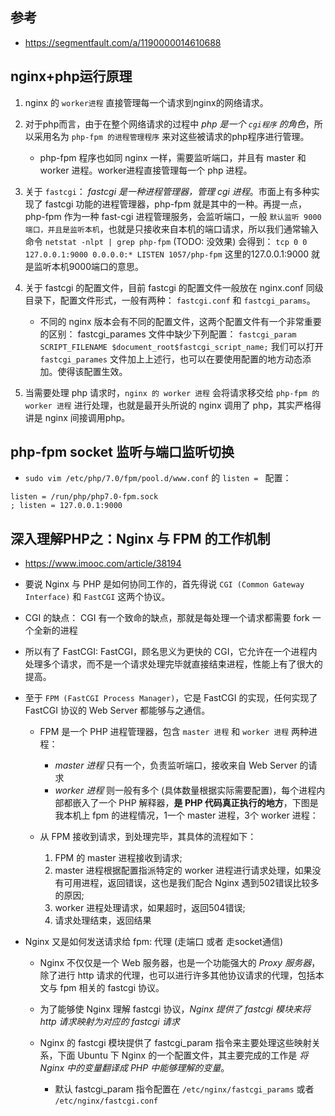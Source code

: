 ## 参考
* https://segmentfault.com/a/1190000014610688


## nginx+php运行原理
1. nginx 的 `worker进程` 直接管理每一个请求到nginx的网络请求。

2. 对于php而言，由于在整个网络请求的过程中 _php 是一个 `cgi程序` 的角色_，所以采用名为 `php-fpm 的进程管理程序` 来对这些被请求的php程序进行管理。
    * php-fpm 程序也如同 nginx 一样，需要监听端口，并且有 master 和 worker 进程。worker进程直接管理每一个 php 进程。

3. 关于 `fastcgi`： _fastcgi 是一种进程管理器，管理 cgi 进程_。市面上有多种实现了 fastcgi 功能的进程管理器，php-fpm 就是其中的一种。再提一点，php-fpm 作为一种 fast-cgi 进程管理服务，会监听端口，一般 `默认监听 9000 端口，并且是监听本机`，也就是只接收来自本机的端口请求，所以我们通常输入命令 `netstat -nlpt | grep php-fpm` (TODO: 没效果) 会得到： `tcp 0 0 127.0.0.1:9000 0.0.0.0:* LISTEN 1057/php-fpm` 这里的127.0.0.1:9000 就是监听本机9000端口的意思。

4. 关于 fastcgi 的配置文件，目前 fastcgi 的配置文件一般放在 nginx.conf 同级目录下，配置文件形式，一般有两种： `fastcgi.conf` 和 `fastcgi_params`。
    * 不同的 nginx 版本会有不同的配置文件，这两个配置文件有一个非常重要的区别： fastcgi_parames 文件中缺少下列配置： `fastcgi_param SCRIPT_FILENAME $document_root$fastcgi_script_name;` 我们可以打开`fastcgi_parames` 文件加上上述行，也可以在要使用配置的地方动态添加。使得该配置生效。

5. 当需要处理 php 请求时，`nginx 的 worker 进程` 会将请求移交给 `php-fpm 的 worker 进程` 进行处理，也就是最开头所说的 nginx 调用了 php，其实严格得讲是 nginx 间接调用php。


## php-fpm socket 监听与端口监听切换
* `sudo vim /etc/php/7.0/fpm/pool.d/www.conf` 的 `listen = ` 配置：
```
listen = /run/php/php7.0-fpm.sock
; listen = 127.0.0.1:9000
```


## 深入理解PHP之：Nginx 与 FPM 的工作机制
* https://www.imooc.com/article/38194


* 要说 Nginx 与 PHP 是如何协同工作的，首先得说 `CGI (Common Gateway Interface)` 和 `FastCGI` 这两个协议。

* CGI 的缺点： CGI 有一个致命的缺点，那就是每处理一个请求都需要 fork 一个全新的进程


* 所以有了 FastCGI: FastCGI，顾名思义为更快的 CGI，它允许在一个进程内处理多个请求，而不是一个请求处理完毕就直接结束进程，性能上有了很大的提高。


* 至于 `FPM (FastCGI Process Manager)`，它是 FastCGI 的实现，任何实现了 FastCGI 协议的 Web Server 都能够与之通信。
    * FPM 是一个 PHP 进程管理器，包含 `master 进程` 和 `worker 进程` 两种进程：
        * _master 进程_ 只有一个，负责监听端口，接收来自 Web Server 的请求
        * _worker 进程_ 则一般有多个 (具体数量根据实际需要配置)，每个进程内部都嵌入了一个 PHP 解释器，__是 PHP 代码真正执行的地方__，下图是我本机上 fpm 的进程情况，1一个 master 进程，3个 worker 进程：

    * 从 FPM 接收到请求，到处理完毕，其具体的流程如下：
        1. FPM 的 master 进程接收到请求;
        2. master 进程根据配置指派特定的 worker 进程进行请求处理，如果没有可用进程，返回错误，这也是我们配合 Nginx 遇到502错误比较多的原因;
        3. worker 进程处理请求，如果超时，返回504错误;
        4. 请求处理结束，返回结果


* Nginx 又是如何发送请求给 fpm: 代理 (走端口 或者 走socket通信)
    * Nginx 不仅仅是一个 Web 服务器，也是一个功能强大的 _Proxy 服务器_，除了进行 http 请求的代理，也可以进行许多其他协议请求的代理，包括本文与 fpm 相关的 fastcgi 协议。

    * 为了能够使 Nginx 理解 fastcgi 协议，_Nginx 提供了 fastcgi 模块来将 http 请求映射为对应的 fastcgi 请求_

    * Nginx 的 fastcgi 模块提供了 fastcgi_param 指令来主要处理这些映射关系，下面 Ubuntu 下 Nginx 的一个配置文件，其主要完成的工作是 _将 Nginx 中的变量翻译成 PHP 中能够理解的变量_。
        * 默认 fastcgi_param 指令配置在 `/etc/nginx/fastcgi_params` 或者 `/etc/nginx/fastcgi.conf`
